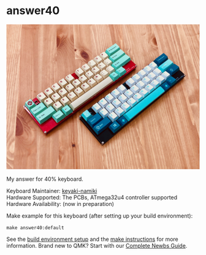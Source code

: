 # answer40

![answer40](https://raw.githubusercontent.com/keyaki-namiki/answer40/master/images/answer40.jpg)

My answer for 40% keyboard.

Keyboard Maintainer: [keyaki-namiki](https://github.com/keyaki-namiki)  
Hardware Supported: The PCBs, ATmega32u4 controller supported  
Hardware Availability: (now in preparation)

Make example for this keyboard (after setting up your build environment):

    make answer40:default

See the [build environment setup](https://docs.qmk.fm/#/getting_started_build_tools) and the [make instructions](https://docs.qmk.fm/#/getting_started_make_guide) for more information. Brand new to QMK? Start with our [Complete Newbs Guide](https://docs.qmk.fm/#/newbs).
